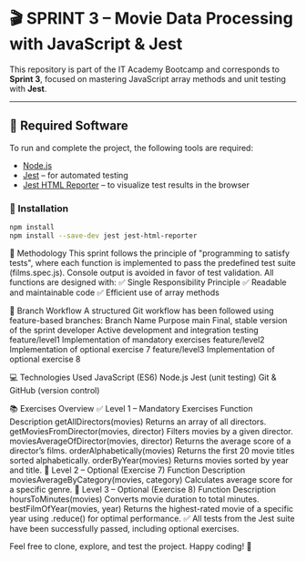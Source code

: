 
# 🎬 SPRINT 3 – Movie Data Processing with JavaScript & Jest

This repository is part of the IT Academy Bootcamp and corresponds to **Sprint 3**, focused on mastering JavaScript array methods and unit testing with **Jest**.

---

## 🧰 Required Software

To run and complete the project, the following tools are required:

- [Node.js](https://nodejs.org/)
- [Jest](https://jestjs.io/) – for automated testing
- [Jest HTML Reporter](https://www.npmjs.com/package/jest-html-reporter) – to visualize test results in the browser

### 🔧 Installation

```bash
npm install
npm install --save-dev jest jest-html-reporter
```

🧪 Methodology
This sprint follows the principle of "programming to satisfy tests", where each function is implemented to pass the predefined test suite (films.spec.js). Console output is avoided in favor of test validation.
All functions are designed with:
✅ Single Responsibility Principle
✅ Readable and maintainable code
✅ Efficient use of array methods

🔀 Branch Workflow
A structured Git workflow has been followed using feature-based branches:
Branch Name	Purpose
main	Final, stable version of the sprint
developer	Active development and integration testing
feature/level1	Implementation of mandatory exercises
feature/level2	Implementation of optional exercise 7
feature/level3	Implementation of optional exercise 8

💻 Technologies Used
JavaScript (ES6)
Node.js
Jest (unit testing)
Git & GitHub (version control)

📚 Exercises Overview
✅ Level 1 – Mandatory Exercises
Function	Description
getAllDirectors(movies)	Returns an array of all directors.
getMoviesFromDirector(movies, director)	Filters movies by a given director.
moviesAverageOfDirector(movies, director)	Returns the average score of a director’s films.
orderAlphabetically(movies)	Returns the first 20 movie titles sorted alphabetically.
orderByYear(movies)	Returns movies sorted by year and title.
🧩 Level 2 – Optional (Exercise 7)
Function	Description
moviesAverageByCategory(movies, category)	Calculates average score for a specific genre.
🚀 Level 3 – Optional (Exercise 8)
Function	Description
hoursToMinutes(movies)	Converts movie duration to total minutes.
bestFilmOfYear(movies, year)	Returns the highest-rated movie of a specific year using .reduce() for optimal performance.
✅ All tests from the Jest suite have been successfully passed, including optional exercises.

Feel free to clone, explore, and test the project. Happy coding! 🎉

